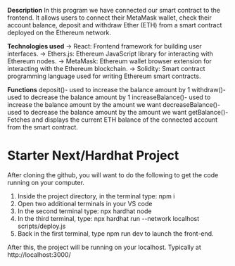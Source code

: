 **Description**
In this program we have connected our smart contract to the frontend. It allows users to connect their MetaMask wallet, check their account balance, deposit and withdraw Ether (ETH) from a smart contract deployed on the Ethereum network.

**Technologies used**
-> React: Frontend framework for building user interfaces.
-> Ethers.js: Ethereum JavaScript library for interacting with Ethereum nodes.
-> MetaMask: Ethereum wallet browser extension for interacting with the Ethereum blockchain.
-> Solidity: Smart contract programming language used for writing Ethereum smart contracts.

**Functions**
deposit()- used to increase the balance amount by 1
withdraw()- used to decrease the balance amount by 1
increaseBalance()- used to increase the balance amount by the amount we want 
decreaseBalance()- used to decrease the balance amount by the amount we want
getBalance()- Fetches and displays the current ETH balance of the connected account from the smart contract.

# Starter Next/Hardhat Project

After cloning the github, you will want to do the following to get the code running on your computer.

1. Inside the project directory, in the terminal type: npm i
2. Open two additional terminals in your VS code
3. In the second terminal type: npx hardhat node
4. In the third terminal, type: npx hardhat run --network localhost scripts/deploy.js
5. Back in the first terminal, type npm run dev to launch the front-end.

After this, the project will be running on your localhost. 
Typically at http://localhost:3000/
